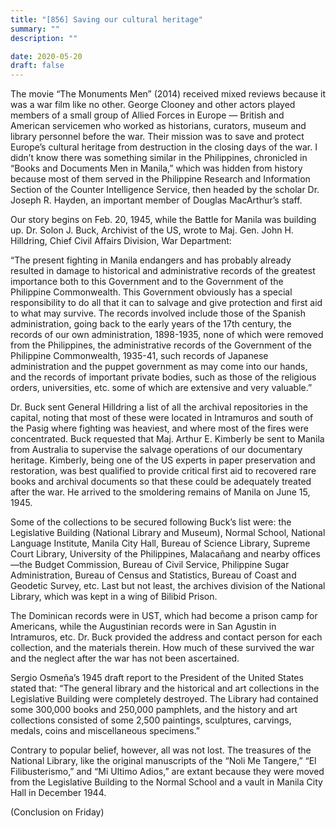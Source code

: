 ```yaml
---
title: "[856] Saving our cultural heritage"
summary: ""
description: ""

date: 2020-05-20
draft: false
---
```


The movie “The Monuments Men” (2014) received mixed reviews because it was a war film like no other. George Clooney and other actors played members of a small group of Allied Forces in Europe — British and American servicemen who worked as historians, curators, museum and library personnel before the war. Their mission was to save and protect Europe’s cultural heritage from destruction in the closing days of the war. I didn’t know there was something similar in the Philippines, chronicled in “Books and Documents Men in Manila,” which was hidden from history because most of them served in the Philippine Research and Information Section of the Counter Intelligence Service, then headed by the scholar Dr. Joseph R. Hayden, an important member of Douglas MacArthur’s staff.

Our story begins on Feb. 20, 1945, while the Battle for Manila was building up. Dr. Solon J. Buck, Archivist of the US, wrote to Maj. Gen. John H. Hilldring, Chief Civil Affairs Division, War Department:

“The present fighting in Manila endangers and has probably already resulted in damage to historical and administrative records of the greatest importance both to this Government and to the Government of the Philippine Commonwealth. This Government obviously has a special responsibility to do all that it can to salvage and give protection and first aid to what may survive. The records involved include those of the Spanish administration, going back to the early years of the 17th century, the records of our own administration, 1898-1935, none of which were removed from the Philippines, the administrative records of the Government of the Philippine Commonwealth, 1935-41, such records of Japanese administration and the puppet government as may come into our hands, and the records of important private bodies, such as those of the religious orders, universities, etc. some of which are extensive and very valuable.”

Dr. Buck sent General Hilldring a list of all the archival repositories in the capital, noting that most of these were located in Intramuros and south of the Pasig where fighting was heaviest, and where most of the fires were concentrated. Buck requested that Maj. Arthur E. Kimberly be sent to Manila from Australia to supervise the salvage operations of our documentary heritage. Kimberly, being one of the US experts in paper preservation and restoration, was best qualified to provide critical first aid to recovered rare books and archival documents so that these could be adequately treated after the war. He arrived to the smoldering remains of Manila on June 15, 1945.

Some of the collections to be secured following Buck’s list were: the Legislative Building (National Library and Museum), Normal School, National Language Institute, Manila City Hall, Bureau of Science Library, Supreme Court Library, University of the Philippines, Malacañang and nearby offices—the Budget Commission, Bureau of Civil Service, Philippine Sugar Administration, Bureau of Census and Statistics, Bureau of Coast and Geodetic Survey, etc. Last but not least, the archives division of the National Library, which was kept in a wing of Bilibid Prison.

The Dominican records were in UST, which had become a prison camp for Americans, while the Augustinian records were in San Agustin in Intramuros, etc. Dr. Buck provided the address and contact person for each collection, and the materials therein. How much of these survived the war and the neglect after the war has not been ascertained.

Sergio Osmeña’s 1945 draft report to the President of the United States stated that: “The general library and the historical and art collections in the Legislative Building were completely destroyed. The Library had contained some 300,000 books and 250,000 pamphlets, and the history and art collections consisted of some 2,500 paintings, sculptures, carvings, medals, coins and miscellaneous specimens.”

Contrary to popular belief, however, all was not lost. The treasures of the National Library, like the original manuscripts of the “Noli Me Tangere,” “El Filibusterismo,” and “Mi Ultimo Adios,” are extant because they were moved from the Legislative Building to the Normal School and a vault in Manila City Hall in December 1944.

(Conclusion on Friday)
